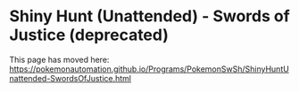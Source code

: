 # Shiny Hunt (Unattended) - Swords of Justice (deprecated)

This page has moved here: https://pokemonautomation.github.io/Programs/PokemonSwSh/ShinyHuntUnattended-SwordsOfJustice.html

